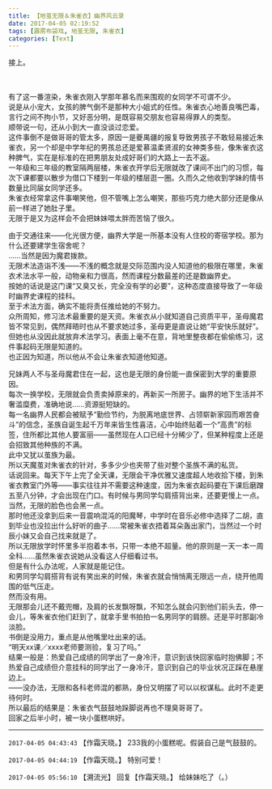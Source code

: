 ```yaml
---
title: 【地茧无限＆朱雀衣】幽界风云录
date: 2017-04-05 02:19:52
tags: [霹雳布袋戏, 地茧无限, 朱雀衣]
categories: [Text]
---
```


<p dir="ltr"  >接上。<br /><br /><br /></p> 
<p dir="ltr"  >有了这一番渲染，朱雀衣刚入学那年慕名而来围观的女同学不可谓不少。<br />说是从小宠大，女孩的脾气倒不是那种大小姐式的任性。朱雀衣心地善良嘴巴毒，言行之间不拘小节，又好恶分明，是既容易交朋友也容易得罪人的类型。<br />顺带说一句，还从小到大一直没谈过恋爱。<br />这件事倒不是做哥哥的管太多，原因一是夔禺疆的报复导致男孩子不敢轻易接近朱雀衣，另一个却是中学年纪的男孩总还是爱慕温柔贤淑的女神类多些，像朱雀衣这种脾气，实在是标准的在把男朋友处成好哥们的大路上一去不返。<br />一年级和三年级的教室隔两层楼，朱雀衣开学后无限就改了课间不出门的习惯，每次下课都要以散步为借口下楼到一年级的楼层逛一圈。久而久之他收到学妹的情书数量比同届女同学还多。<br />朱雀衣经常拿这件事嘲笑他，但不管嘴上怎么嘲笑，那些巧克力绝大部分还是像从前一样进了她肚子里。<br />无限于是又为这样会不会把妹妹喂太胖而苦恼了很久。<br /></p> 
<p dir="ltr"  >由于交通往来——化光很方便，幽界大学是一所基本没有人住校的寄宿学校。那为什么还要建学生宿舍呢？<br />……当然是因为魔君拨款。<br />无限术法造诣不浅——不浅的概念就是交际范围内没人知道他的极限在哪里，朱雀衣术法水平一般，动物亲和力很高，然而课程分数最差的还是数幽界史。<br />按她的话说是这门课“又臭又长，完全没有学的必要”，这种态度直接导致了一年级时幽界史课程的挂科。<br />至于术法方面，确实不能将责任推给她的不努力。<br />众所周知，修习法术最重要的是天资。朱雀衣从小就知道自己资质平平，圣母魔君皆不常见到，偶然拜晤时也从不要求她过多，圣母更是直说让她“平安快乐就好”。<br />但她也从没因此就放弃术法学习。表面上毫不在意，背地里整夜都在偷偷练习，这件事起码无限是知道的。<br />也正因为知道，所以他从不会让朱雀衣知道他知道。<br /></p> 
<p dir="ltr"  >兄妹两人不与圣母魔君住在一起，这也是无限的身份能一直保密到大学的重要原因。<br />每次一换学校，无限就会负责卖掉原来的，再新买一所房子。幽界的地下生活并不奢滥糜费，准确地说……资源挺短缺的。<br />每一名幽界人民都会被赋予“勤俭节约，为脱离地底世界、占领崭新家园而艰苦奋斗”的信念，圣族自诞生起千万年来皆生性喜洁，心中始终贴着一个“高贵”的标签，住所都比其他人要富丽——虽然现在人口已经十分稀少了，但某种程度上还是会招致其他种族的不满。<br />此中又犹以茧族为最。<br />所以天魔茧对朱雀衣的针对，多多少少也夹带了些对整个圣族不满的私货。<br />话说回来。每天下午上完了全天课，无限会干净优雅又速度超人地收拾下楼，到朱雀衣教室门外等——事实往往并不需要这种速度，因为朱雀衣起码要在下课后磨蹭五至八分钟，才会出现在门口。有时候与男同学勾肩搭背出来，还要更慢上一点。<br />当然，无限的脸色也会黑一点。<br />那时他还没拿到后来一音震响混沌的阳魔琴，中学时在音乐必修中选择了二胡，直到毕业也没拉出什么好听的曲子……常被朱雀衣捂着耳朵轰出家门，当然过一个时辰小妹又会自己找来就是了。<br />所以无限放学时怀里多半抱着本书，只带一本绝不超量。他的原则是一天一本一周全科……虽然朱雀衣说她从没看这人仔细看过书。<br />但是有什么办法呢，人家就是能记住。<br />和男同学勾肩搭背有说有笑出来的时候，朱雀衣就会悄悄离无限远一点，绕开他周围的低气压走。<br />然而没有用。<br />无限那会儿还不戴兜帽，及肩的长发飘呀飘，不知怎么就会闪到他们前头去，停一会儿，等朱雀衣他们赶到了，就拿手里书拍拍一名男同学的肩膀。还是平时那副冷淡脸。<br />书倒是没用力，重点是从他嘴里吐出来的话。<br />“明天xx课／xxxx老师要测验，复习了吗。”<br />结果一般是：热爱自己成绩的同学出了一身冷汗，意识到该快回家临时抱佛脚；不热爱自己成绩但介意挂科的同学出了一身冷汗，意识到自己的毕业状况正踩在悬崖边上。<br />——没办法，无限和各科老师混的都熟，身份又明摆了可以以权谋私。此时不走更待何时。<br />所以最后的结果是：朱雀衣气鼓鼓地跺脚说再也不理臭哥哥了。<br />回家之后半小时，被一块小蛋糕哄好。</p>

<!-- more -->

---

`2017-04-05 04:43:43` 【作霜天晓。】 233我的小蛋糕呢。假装自己是气鼓鼓的。

`2017-04-05 04:44:19` 【作霜天晓。】 特别可爱！

`2017-04-05 05:56:10` 【溯流光】 回复【作霜天晓。】 给妹妹吃了（。）
